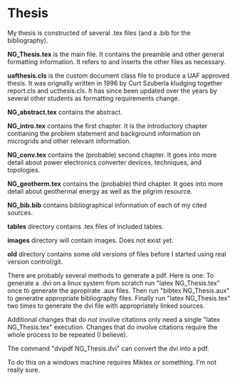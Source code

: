 # Thesis

My thesis is constructed of several .tex files (and a .bib for the bibliography). 

__NG_Thesis.tex__ is the main file. It contains the preamble and other general formatting information. It refers to and inserts the other files as necessary.

__uafthesis.cls__ is the custom document class file to produce a UAF approved thesis. It was orignally written in 1996 by Curt Szuberla kludging together report.cls and ucthesis.cls. It has since been updated over the years by several other students as formatting requirements change.

__NG_abstract.tex__ contains the abstract.

__NG_intro.tex__ contains the first chapter. It is the introductory chapter contianing the problem statement and background information on microgrids and other relevant information.

__NG_conv.tex__ contains the (probable) second chapter. It goes into more detail about power electronics converter devices, techniques, and topologies.

__NG_geotherm.tex__ contains the (probable) third chapter. It goes into more detail about geothermal energy as well as the pilgrim resource.

__NG_bib.bib__ contains bibliographical information of each of my cited sources.

__tables__ directory contains .tex files of included tables.

__images__ directory will contain images. Does not exist yet.

__old__ directory contains some old versions of files before I started using real version control/git.

There are probably several methods to generate a pdf. Here is one:
To generate a .dvi on a linux system from scratch run "latex NG_Thesis.tex" once to generate the apropirate .aux files. 
Then run "bibtex NG_Thesis.aux" to generatre appropriate bibliography files.
Finally run "latex NG_Thesis.tex" two times to generate the dvi file with appropriately linked sources. 

Additional changes that do _not_ involve citations only need a single "latex NG_Thesis.tex" execution. Changes that do involve citations require the whole process to be repeated (I believe).

The command "dvipdf NG_Thesis.dvi" can convert the dvi into a pdf.


To do this on a windows machine requires Miktex or something. I'm not really sure.
